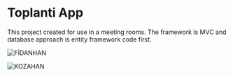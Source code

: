 # Toplanti App

This project created for use in a meeting rooms. The framework is MVC and database approach is entity framework code first. 

![FİDANHAN](https://user-images.githubusercontent.com/61347219/176436689-b11f74bf-4377-458c-8c29-500b9a2b1fe3.png)

![KOZAHAN](https://user-images.githubusercontent.com/61347219/176436706-5640830e-c5f2-4eab-a0f1-4204b85cb6f5.png)
